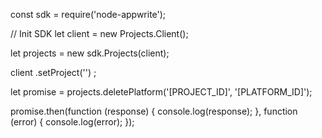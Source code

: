 const sdk = require('node-appwrite');

// Init SDK
let client = new Projects.Client();

let projects = new sdk.Projects(client);

client
    .setProject('')
;

let promise = projects.deletePlatform('[PROJECT_ID]', '[PLATFORM_ID]');

promise.then(function (response) {
    console.log(response);
}, function (error) {
    console.log(error);
});
